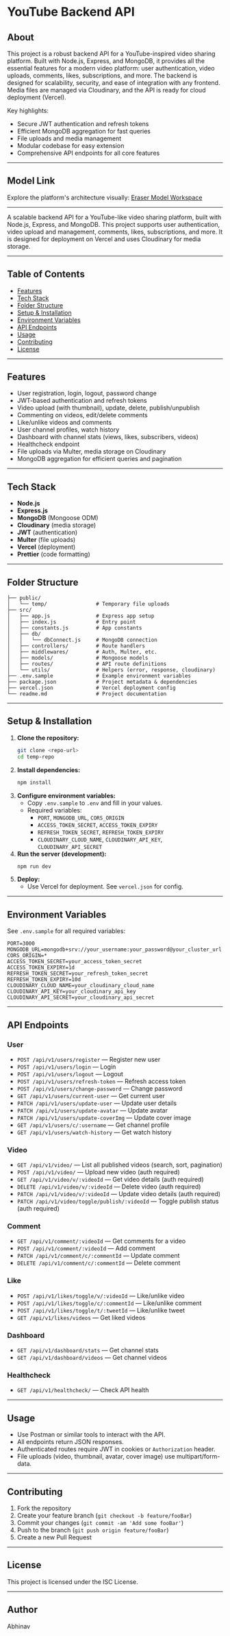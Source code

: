 
# YouTube Backend API

## About

This project is a robust backend API for a YouTube-inspired video sharing platform. Built with Node.js, Express, and MongoDB, it provides all the essential features for a modern video platform: user authentication, video uploads, comments, likes, subscriptions, and more. The backend is designed for scalability, security, and ease of integration with any frontend. Media files are managed via Cloudinary, and the API is ready for cloud deployment (Vercel).

Key highlights:
- Secure JWT authentication and refresh tokens
- Efficient MongoDB aggregation for fast queries
- File uploads and media management
- Modular codebase for easy extension
- Comprehensive API endpoints for all core features

---

## Model Link

Explore the platform's architecture visually: [Eraser Model Workspace](https://app.eraser.io/workspace/wWwREt1prfLcmLBoOV69)

---

A scalable backend API for a YouTube-like video sharing platform, built with Node.js, Express, and MongoDB. This project supports user authentication, video upload and management, comments, likes, subscriptions, and more. It is designed for deployment on Vercel and uses Cloudinary for media storage.

---

## Table of Contents
- [Features](#features)
- [Tech Stack](#tech-stack)
- [Folder Structure](#folder-structure)
- [Setup & Installation](#setup--installation)
- [Environment Variables](#environment-variables)
- [API Endpoints](#api-endpoints)
- [Usage](#usage)
- [Contributing](#contributing)
- [License](#license)

---

## Features
- User registration, login, logout, password change
- JWT-based authentication and refresh tokens
- Video upload (with thumbnail), update, delete, publish/unpublish
- Commenting on videos, edit/delete comments
- Like/unlike videos and comments
- User channel profiles, watch history
- Dashboard with channel stats (views, likes, subscribers, videos)
- Healthcheck endpoint
- File uploads via Multer, media storage on Cloudinary
- MongoDB aggregation for efficient queries and pagination

---

## Tech Stack
- **Node.js**
- **Express.js**
- **MongoDB** (Mongoose ODM)
- **Cloudinary** (media storage)
- **JWT** (authentication)
- **Multer** (file uploads)
- **Vercel** (deployment)
- **Prettier** (code formatting)

---

## Folder Structure
```
├── public/
│   └── temp/                # Temporary file uploads
├── src/
│   ├── app.js               # Express app setup
│   ├── index.js             # Entry point
│   ├── constants.js         # App constants
│   ├── db/
│   │   └── dbConnect.js     # MongoDB connection
│   ├── controllers/         # Route handlers
│   ├── middlewares/         # Auth, Multer, etc.
│   ├── models/              # Mongoose models
│   ├── routes/              # API route definitions
│   └── utils/               # Helpers (error, response, cloudinary)
├── .env.sample              # Example environment variables
├── package.json             # Project metadata & dependencies
├── vercel.json              # Vercel deployment config
└── readme.md                # Project documentation
```

---

## Setup & Installation
1. **Clone the repository:**
   ```bash
   git clone <repo-url>
   cd temp-repo
   ```
2. **Install dependencies:**
   ```bash
   npm install
   ```
3. **Configure environment variables:**
   - Copy `.env.sample` to `.env` and fill in your values.
   - Required variables:
     - `PORT`, `MONGODB_URL`, `CORS_ORIGIN`
     - `ACCESS_TOKEN_SECRET`, `ACCESS_TOKEN_EXPIRY`
     - `REFRESH_TOKEN_SECRET`, `REFRESH_TOKEN_EXPIRY`
     - `CLOUDINARY_CLOUD_NAME`, `CLOUDINARY_API_KEY`, `CLOUDINARY_API_SECRET`
4. **Run the server (development):**
   ```bash
   npm run dev
   ```
5. **Deploy:**
   - Use Vercel for deployment. See `vercel.json` for config.

---

## Environment Variables
See `.env.sample` for all required variables:
```
PORT=3000
MONGODB_URL=mongodb+srv://your_username:your_password@your_cluster_url
CORS_ORIGIN=*
ACCESS_TOKEN_SECRET=your_access_token_secret
ACCESS_TOKEN_EXPIRY=1d
REFRESH_TOKEN_SECRET=your_refresh_token_secret
REFRESH_TOKEN_EXPIRY=10d
CLOUDINARY_CLOUD_NAME=your_cloudinary_cloud_name
CLOUDINARY_API_KEY=your_cloudinary_api_key
CLOUDINARY_API_SECRET=your_cloudinary_api_secret
```

---

## API Endpoints

### User
- `POST /api/v1/users/register` — Register new user
- `POST /api/v1/users/login` — Login
- `POST /api/v1/users/logout` — Logout
- `POST /api/v1/users/refresh-token` — Refresh access token
- `POST /api/v1/users/change-password` — Change password
- `GET /api/v1/users/current-user` — Get current user
- `PATCH /api/v1/users/update-user` — Update user details
- `PATCH /api/v1/users/update-avatar` — Update avatar
- `PATCH /api/v1/users/update-coverImg` — Update cover image
- `GET /api/v1/users/c/:username` — Get channel profile
- `GET /api/v1/users/watch-history` — Get watch history

### Video
- `GET /api/v1/video/` — List all published videos (search, sort, pagination)
- `POST /api/v1/video/` — Upload new video (auth required)
- `GET /api/v1/video/v/:videoId` — Get video details (auth required)
- `DELETE /api/v1/video/v/:videoId` — Delete video (auth required)
- `PATCH /api/v1/video/v/:videoId` — Update video details (auth required)
- `PATCH /api/v1/video/toggle/publish/:videoId` — Toggle publish status (auth required)

### Comment
- `GET /api/v1/comment/:videoId` — Get comments for a video
- `POST /api/v1/comment/:videoId` — Add comment
- `PATCH /api/v1/comment/c/:commentId` — Update comment
- `DELETE /api/v1/comment/c/:commentId` — Delete comment

### Like
- `POST /api/v1/likes/toggle/v/:videoId` — Like/unlike video
- `POST /api/v1/likes/toggle/c/:commentId` — Like/unlike comment
- `POST /api/v1/likes/toggle/t/:tweetId` — Like/unlike tweet
- `GET /api/v1/likes/videos` — Get liked videos

### Dashboard
- `GET /api/v1/dashboard/stats` — Get channel stats
- `GET /api/v1/dashboard/videos` — Get channel videos

### Healthcheck
- `GET /api/v1/healthcheck/` — Check API health

---

## Usage
- Use Postman or similar tools to interact with the API.
- All endpoints return JSON responses.
- Authenticated routes require JWT in cookies or `Authorization` header.
- File uploads (video, thumbnail, avatar, cover image) use multipart/form-data.

---

## Contributing
1. Fork the repository
2. Create your feature branch (`git checkout -b feature/fooBar`)
3. Commit your changes (`git commit -am 'Add some fooBar'`)
4. Push to the branch (`git push origin feature/fooBar`)
5. Create a new Pull Request

---

## License
This project is licensed under the ISC License.

---

## Author
Abhinav
